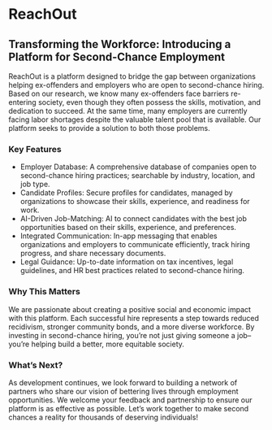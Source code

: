 # ReachOut

## Transforming the Workforce: Introducing a Platform for Second-Chance Employment

ReachOut is a platform designed to bridge the gap between organizations helping ex-offenders and employers who are open to second-chance hiring. Based on our research, we know many ex-offenders face barriers re-entering society, even though they often possess the skills, motivation, and dedication to succeed. At the same time, many employers are currently facing labor shortages despite the valuable talent pool that is available. Our platform seeks to provide a solution to both those problems.

### Key Features

- Employer Database: A comprehensive database of companies open to second-chance hiring practices; searchable by industry, location, and job type.
- Candidate Profiles: Secure profiles for candidates, managed by organizations to showcase their skills, experience, and readiness for work.
- AI-Driven Job-Matching: AI to connect candidates with the best job opportunities based on their skills, experience, and preferences.
- Integrated Communication: In-app messaging that enables organizations and employers to communicate efficiently, track hiring progress, and share necessary documents.
- Legal Guidance: Up-to-date information on tax incentives, legal guidelines, and HR best practices related to second-chance hiring.

### Why This Matters

We are passionate about creating a positive social and economic impact with this platform. Each successful hire represents a step towards reduced recidivism, stronger community bonds, and a more diverse workforce. By investing in second-chance hiring, you’re not just giving someone a job–you’re helping build a better, more equitable society.

### What’s Next?

As development continues, we look forward to building a network of partners who share our vision of bettering lives through employment opportunities. We welcome your feedback and partnership to ensure our platform is as effective as possible. Let’s work together to make second chances a reality for thousands of deserving individuals!
